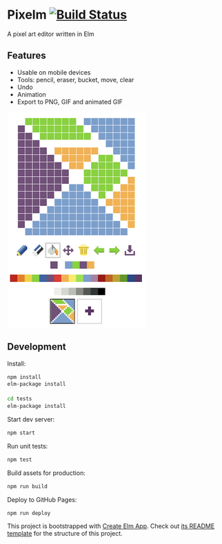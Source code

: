# Pixelm [![Build Status](https://travis-ci.org/shuhei/pixelm.svg?branch=master)](https://travis-ci.org/shuhei/pixelm)

A pixel art editor written in Elm

## Features

- Usable on mobile devices
- Tools: pencil, eraser, bucket, move, clear
- Undo
- Animation
- Export to PNG, GIF and animated GIF

![pixelm](screenshot.png)

## Development

Install:

```sh
npm install
elm-package install

cd tests
elm-package install
```

Start dev server:

```sh
npm start
```

Run unit tests:

```sh
npm test
```

Build assets for production:

```sh
npm run build
```

Deploy to GitHub Pages:

```sh
npm run deploy
```

This project is bootstrapped with [Create Elm App](https://github.com/halfzebra/create-elm-app). Check out [its README template](https://github.com/halfzebra/create-elm-app/blob/master/template/README.md) for the structure of this project.
